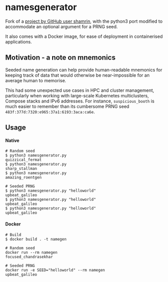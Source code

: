 namesgenerator
==============

Fork of a [project by GitHub user shamrin](https://github.com/shamrin/namesgenerator), with the python3 port modified to accommodate an optional argument for a PRNG seed.

It also comes with a Docker image, for ease of deployment in containerised applications.

## Motivation - a note on mnemonics

Seeded name generation can help provide human-readable mnemonics for keeping track of data that would otherwise be near-impossible for an average human to memorise.

This had some unexpected use cases in HPC and cluster management, particularly when working with large-scale Kubernetes multiclusters, Compose stacks and IPv6 addresses. For instance, `suspicious_booth` is much easier to remember than its cumbersome PRNG seed `483f:377d:7320:e965:37a1:6193:3aca:ca6e`.

## Usage

#### Native

```
# Random seed
$ python3 namesgenerator.py
quizzical_fermat
$ python3 namesgenerator.py
sharp_stallman
$ python3 namesgenerator.py
amazing_roentgen

# Seeded PRNG
$ python3 namesgenerator.py "helloworld"
upbeat_galileo
$ python3 namesgenerator.py "helloworld"
upbeat_galileo
$ python3 namesgenerator.py "helloworld"
upbeat_galileo
```

#### Docker

```
# Build
$ docker build . -t namegen

# Random seed
docker run --rm namegen
focused_chandrasekhar

# Seeded PRNG
docker run -e SEED="helloworld" --rm namegen
upbeat_galileo
```

